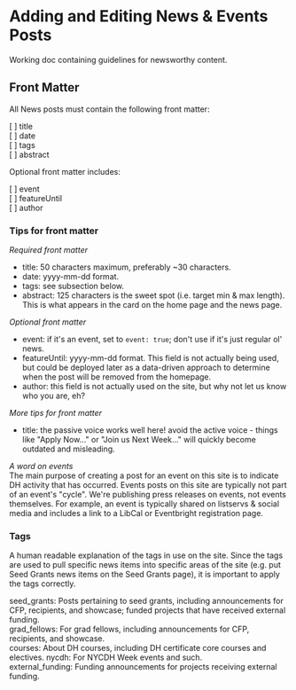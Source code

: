 # Adding and Editing News & Events Posts

Working doc containing guidelines for newsworthy content.

## Front Matter

All News posts must contain the following front matter:  

[ ] title  
[ ] date  
[ ] tags  
[ ] abstract  

Optional front matter includes:  

[ ] event  
[ ] featureUntil  
[ ] author  

### Tips for front matter

*Required front matter*
- title: 50 characters maximum, preferably ~30 characters.
- date: yyyy-mm-dd format.
- tags: see subsection below.
- abstract: 125 characters is the sweet spot (i.e. target min & max length). This is what appears in the card on the home page and the news page.

*Optional front matter*
- event: if it's an event, set to ```event: true```; don't use if it's just regular ol' news.
- featureUntil: yyyy-mm-dd format. This field is not actually being used, but could be deployed later as a data-driven approach to determine when the post will be removed from the homepage.
- author: this field is not actually used on the site, but why not let us know who you are, eh?

*More tips for front matter*
- title: the passive voice works well here! avoid the active voice - things like "Apply Now..." or "Join us Next Week..." will quickly become outdated and misleading.

*A word on events*  
The main purpose of creating a post for an event on this site is to indicate DH activity that has occurred. Events posts on this site are typically not part of an event's "cycle". We're publishing press releases on events, not events themselves. For example, an event is typically shared on listservs & social media and includes a link to a LibCal or Eventbright registration page.

### Tags

A human readable explanation of the tags in use on the site. Since the tags are used to pull specific news items into specific areas of the site (e.g. put Seed Grants news items on the Seed Grants page), it is important to apply the tags correctly.

seed_grants: Posts pertaining to seed grants, including announcements for CFP, recipients, and showcase; funded projects that have received external funding.    
grad_fellows: For grad fellows, including announcements for CFP, recipients, and showcase.  
courses: About DH courses, including DH certificate core courses and electives.
nycdh: For NYCDH Week events and such.  
external_funding: Funding announcements for projects receiving external funding.  
